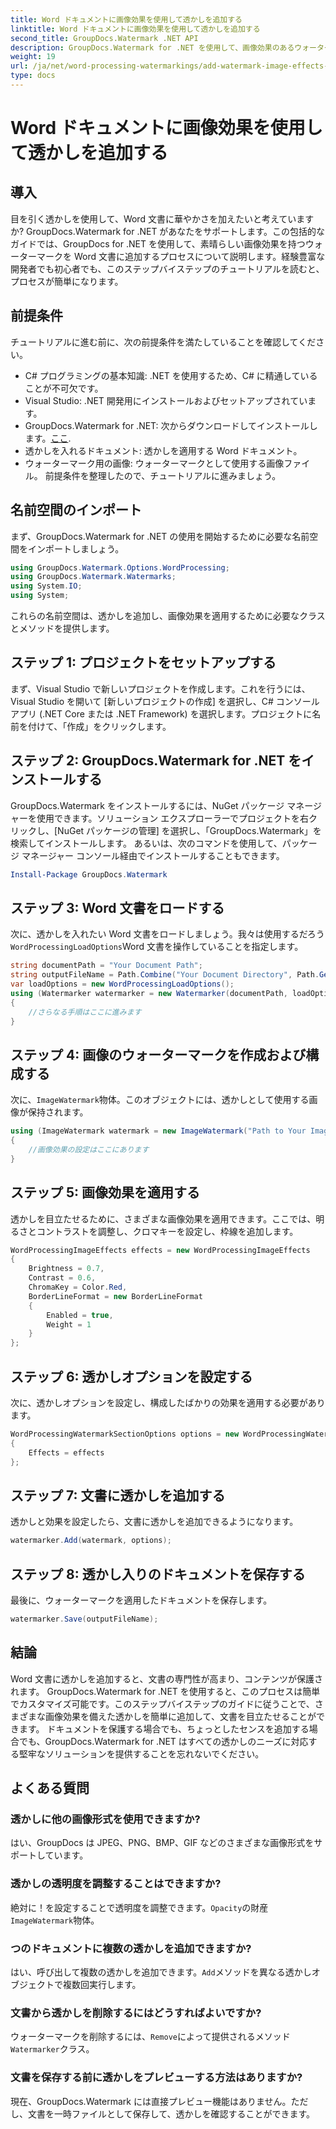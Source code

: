 ```yaml
---
title: Word ドキュメントに画像効果を使用して透かしを追加する
linktitle: Word ドキュメントに画像効果を使用して透かしを追加する
second_title: GroupDocs.Watermark .NET API
description: GroupDocs.Watermark for .NET を使用して、画像効果のあるウォーターマークを Word 文書に追加する方法を学びます。素晴らしい結果を得るには、ステップバイステップのガイドに従ってください。
weight: 19
url: /ja/net/word-processing-watermarkings/add-watermark-image-effects-word-docs/
type: docs
---
```

# Word ドキュメントに画像効果を使用して透かしを追加する

## 導入
目を引く透かしを使用して、Word 文書に華やかさを加えたいと考えていますか? GroupDocs.Watermark for .NET があなたをサポートします。この包括的なガイドでは、GroupDocs for .NET を使用して、素晴らしい画像効果を持つウォーターマークを Word 文書に追加するプロセスについて説明します。経験豊富な開発者でも初心者でも、このステップバイステップのチュートリアルを読むと、プロセスが簡単になります。
## 前提条件
チュートリアルに進む前に、次の前提条件を満たしていることを確認してください。
- C# プログラミングの基本知識: .NET を使用するため、C# に精通していることが不可欠です。
- Visual Studio: .NET 開発用にインストールおよびセットアップされています。
-  GroupDocs.Watermark for .NET: 次からダウンロードしてインストールします。[ここ](https://releases.groupdocs.com/Watermark/net/).
- 透かしを入れるドキュメント: 透かしを適用する Word ドキュメント。
- ウォーターマーク用の画像: ウォーターマークとして使用する画像ファイル。
前提条件を整理したので、チュートリアルに進みましょう。
## 名前空間のインポート
まず、GroupDocs.Watermark for .NET の使用を開始するために必要な名前空間をインポートしましょう。
```csharp
using GroupDocs.Watermark.Options.WordProcessing;
using GroupDocs.Watermark.Watermarks;
using System.IO;
using System;
```
これらの名前空間は、透かしを追加し、画像効果を適用するために必要なクラスとメソッドを提供します。
## ステップ 1: プロジェクトをセットアップする
まず、Visual Studio で新しいプロジェクトを作成します。これを行うには、Visual Studio を開いて [新しいプロジェクトの作成] を選択し、C# コンソール アプリ (.NET Core または .NET Framework) を選択します。プロジェクトに名前を付けて、「作成」をクリックします。
## ステップ 2: GroupDocs.Watermark for .NET をインストールする
GroupDocs.Watermark をインストールするには、NuGet パッケージ マネージャーを使用できます。ソリューション エクスプローラーでプロジェクトを右クリックし、[NuGet パッケージの管理] を選択し、「GroupDocs.Watermark」を検索してインストールします。
あるいは、次のコマンドを使用して、パッケージ マネージャー コンソール経由でインストールすることもできます。
```powershell
Install-Package GroupDocs.Watermark
```
## ステップ 3: Word 文書をロードする
次に、透かしを入れたい Word 文書をロードしましょう。我々は使用するだろう`WordProcessingLoadOptions`Word 文書を操作していることを指定します。
```csharp
string documentPath = "Your Document Path";
string outputFileName = Path.Combine("Your Document Directory", Path.GetFileName(documentPath));
var loadOptions = new WordProcessingLoadOptions();
using (Watermarker watermarker = new Watermarker(documentPath, loadOptions))
{
    //さらなる手順はここに進みます
}
```
## ステップ 4: 画像のウォーターマークを作成および構成する
次に、`ImageWatermark`物体。このオブジェクトには、透かしとして使用する画像が保持されます。
```csharp
using (ImageWatermark watermark = new ImageWatermark("Path to Your Image"))
{
    //画像効果の設定はここにあります
}
```
## ステップ 5: 画像効果を適用する
透かしを目立たせるために、さまざまな画像効果を適用できます。ここでは、明るさとコントラストを調整し、クロマキーを設定し、枠線を追加します。
```csharp
WordProcessingImageEffects effects = new WordProcessingImageEffects
{
    Brightness = 0.7,
    Contrast = 0.6,
    ChromaKey = Color.Red,
    BorderLineFormat = new BorderLineFormat
    {
        Enabled = true,
        Weight = 1
    }
};
```
## ステップ 6: 透かしオプションを設定する
次に、透かしオプションを設定し、構成したばかりの効果を適用する必要があります。
```csharp
WordProcessingWatermarkSectionOptions options = new WordProcessingWatermarkSectionOptions
{
    Effects = effects
};
```
## ステップ 7: 文書に透かしを追加する
透かしと効果を設定したら、文書に透かしを追加できるようになります。
```csharp
watermarker.Add(watermark, options);
```
## ステップ 8: 透かし入りのドキュメントを保存する
最後に、ウォーターマークを適用したドキュメントを保存します。 
```csharp
watermarker.Save(outputFileName);
```
## 結論
Word 文書に透かしを追加すると、文書の専門性が高まり、コンテンツが保護されます。 GroupDocs.Watermark for .NET を使用すると、このプロセスは簡単でカスタマイズ可能です。このステップバイステップのガイドに従うことで、さまざまな画像効果を備えた透かしを簡単に追加して、文書を目立たせることができます。 
ドキュメントを保護する場合でも、ちょっとしたセンスを追加する場合でも、GroupDocs.Watermark for .NET はすべての透かしのニーズに対応する堅牢なソリューションを提供することを忘れないでください。 
## よくある質問
### 透かしに他の画像形式を使用できますか?
はい、GroupDocs は JPEG、PNG、BMP、GIF などのさまざまな画像形式をサポートしています。
### 透かしの透明度を調整することはできますか?
絶対に！を設定することで透明度を調整できます。`Opacity`の財産`ImageWatermark`物体。
### つのドキュメントに複数の透かしを追加できますか?
はい、呼び出して複数の透かしを追加できます。`Add`メソッドを異なる透かしオブジェクトで複数回実行します。
### 文書から透かしを削除するにはどうすればよいですか?
ウォーターマークを削除するには、`Remove`によって提供されるメソッド`Watermarker`クラス。
### 文書を保存する前に透かしをプレビューする方法はありますか?
現在、GroupDocs.Watermark には直接プレビュー機能はありません。ただし、文書を一時ファイルとして保存して、透かしを確認することができます。
